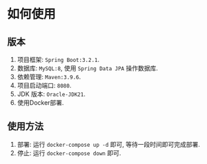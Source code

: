 # 如何使用

## 版本
1. 项目框架: `Spring Boot:3.2.1`.
2. 数据库: `MySQL:8`, 使用 `Spring Data JPA` 操作数据库.
3. 依赖管理: `Maven:3.9.6`.
4. 项目启动端口: `8080`.
5. JDK 版本: `Oracle-JDK21`.
6. 使用Docker部署.

## 使用方法
1. 部署: 运行 `docker-compose up -d` 即可, 等待一段时间即可完成部署.
2. 停止: 运行 `docker-compose down` 即可.